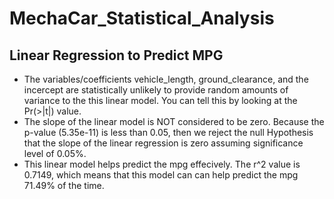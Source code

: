 # MechaCar_Statistical_Analysis

## Linear Regression to Predict MPG
- The variables/coefficients vehicle_length, ground_clearance, and the incercept are statistically unlikely to provide random amounts of variance to the this linear model. You can tell this by looking at the Pr(>|t|) value.
- The slope of the linear model is NOT considered to be zero. Because the p-value (5.35e-11) is less than 0.05, then we reject the null Hypothesis that the slope of the linear regression is zero assuming significance level of 0.05%.
- This linear model helps predict the mpg effecively. The r^2 value is 0.7149, which means that this model can can help predict the mpg 71.49% of the time.
